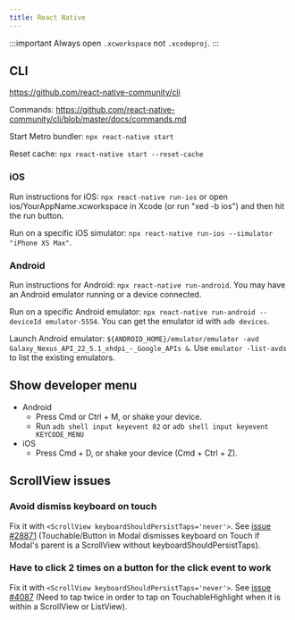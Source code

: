 ```yaml
---
title: React Native
---
```



:::important
Always open `.xcworkspace` not `.xcodeproj`.
:::


## CLI

https://github.com/react-native-community/cli

Commands: https://github.com/react-native-community/cli/blob/master/docs/commands.md

Start Metro bundler: `npx react-native start`

Reset cache: `npx react-native start --reset-cache`

### iOS

Run instructions for iOS: `npx react-native run-ios` or open ios/YourAppName.xcworkspace in Xcode (or run "xed -b ios") and then hit the run button.

Run on a specific iOS simulator: `npx react-native run-ios --simulator "iPhone XS Max"`.

### Android

Run instructions for Android: `npx react-native run-android`. You may have an Android emulator running or a device connected.

Run on a specific Android emulator: `npx react-native run-android --deviceId emulator-5554`. You can get the emulator id with `adb devices`.

Launch Android emulator: `${ANDROID_HOME}/emulator/emulator -avd Galaxy_Nexus_API_22_5.1_xhdpi_-_Google_APIs &`. Use `emulator -list-avds` to list the existing emulators.

## Show developer menu

- Android
  - Press Cmd or Ctrl + M, or shake your device.
  - Run `adb shell input keyevent 82` or `adb shell input keyevent KEYCODE_MENU`
- iOS
  - Press Cmd + D, or shake your device (Cmd + Ctrl + Z).

## ScrollView issues

### Avoid dismiss keyboard on touch

Fix it with `<ScrollView keyboardShouldPersistTaps='never'>`. See [issue #28871](https://github.com/facebook/react-native/issues/28871) (Touchable/Button in Modal dismisses keyboard on Touch if Modal's parent is a ScrollView without keyboardShouldPersistTaps).

### Have to click 2 times on a button for the click event to work

Fix it with `<ScrollView keyboardShouldPersistTaps='never'>`. See [issue #4087](https://github.com/facebook/react-native/issues/4087) (Need to tap twice in order to tap on TouchableHighlight when it is within a ScrollView or ListView).

